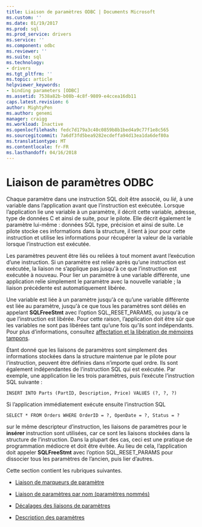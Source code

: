 ```yaml
---
title: Liaison de paramètres ODBC | Documents Microsoft
ms.custom: ''
ms.date: 01/19/2017
ms.prod: sql
ms.prod_service: drivers
ms.service: ''
ms.component: odbc
ms.reviewer: ''
ms.suite: sql
ms.technology:
- drivers
ms.tgt_pltfrm: ''
ms.topic: article
helpviewer_keywords:
- binding parameters [ODBC]
ms.assetid: 7538a82b-b08b-4c8f-9809-e4ccea16db11
caps.latest.revision: 6
author: MightyPen
ms.author: genemi
manager: craigg
ms.workload: Inactive
ms.openlocfilehash: fedc7d179a3c40c0859b8b1bed4a9c77f1e8c565
ms.sourcegitcommit: 7a6df3fd5bea9282ecdeffa94d13ea1da6def80a
ms.translationtype: MT
ms.contentlocale: fr-FR
ms.lasthandoff: 04/16/2018
---
```

# <a name="binding-parameters-odbc"></a>Liaison de paramètres ODBC
Chaque paramètre dans une instruction SQL doit être associé, ou *lié,* à une variable dans l’application avant que l’instruction est exécutée. Lorsque l’application lie une variable à un paramètre, il décrit cette variable, adresse, type de données C et ainsi de suite, pour le pilote. Elle décrit également le paramètre lui-même : données SQL type, précision et ainsi de suite. Le pilote stocke ces informations dans la structure, il tient à jour pour cette instruction et utilise les informations pour récupérer la valeur de la variable lorsque l’instruction est exécutée.  
  
 Les paramètres peuvent être liés ou reliées à tout moment avant l’exécution d’une instruction. Si un paramètre est reliée après qu’une instruction est exécutée, la liaison ne s’applique pas jusqu'à ce que l’instruction est exécutée à nouveau. Pour lier un paramètre à une variable différente, une application relie simplement le paramètre avec la nouvelle variable ; la liaison précédente est automatiquement libérée.  
  
 Une variable est liée à un paramètre jusqu'à ce qu’une variable différente est liée au paramètre, jusqu'à ce que tous les paramètres sont déliés en appelant **SQLFreeStmt** avec l’option SQL_RESET_PARAMS, ou jusqu'à ce que l’instruction est libérée. Pour cette raison, l’application doit être sûr que les variables ne sont pas libérées tant qu’une fois qu’ils sont indépendants. Pour plus d’informations, consultez [affectation et la libération de mémoires tampons](../../../odbc/reference/develop-app/allocating-and-freeing-buffers.md).  
  
 Étant donné que les liaisons de paramètres sont simplement des informations stockées dans la structure maintenue par le pilote pour l’instruction, peuvent être définies dans n’importe quel ordre. Ils sont également indépendantes de l’instruction SQL qui est exécutée. Par exemple, une application lie les trois paramètres, puis l’exécute l’instruction SQL suivante :  
  
```  
INSERT INTO Parts (PartID, Description, Price) VALUES (?, ?, ?)  
```  
  
 Si l’application immédiatement exécute ensuite l’instruction SQL  
  
```  
SELECT * FROM Orders WHERE OrderID = ?, OpenDate = ?, Status = ?  
```  
  
 sur le même descripteur d’instruction, les liaisons de paramètres pour le **insérer** instruction sont utilisées, car ce sont les liaisons stockées dans la structure de l’instruction. Dans la plupart des cas, ceci est une pratique de programmation médiocre et doit être évitée. Au lieu de cela, l’application doit appeler **SQLFreeStmt** avec l’option SQL_RESET_PARAMS pour dissocier tous les paramètres de l’ancien, puis lier d’autres.  
  
 Cette section contient les rubriques suivantes.  
  
-   [Liaison de marqueurs de paramètre](../../../odbc/reference/develop-app/binding-parameter-markers.md)  
  
-   [Liaison de paramètres par nom (paramètres nommés)](../../../odbc/reference/develop-app/binding-parameters-by-name-named-parameters.md)  
  
-   [Décalages des liaisons de paramètres](../../../odbc/reference/develop-app/parameter-binding-offsets.md)  
  
-   [Description des paramètres](../../../odbc/reference/develop-app/describing-parameters.md)
